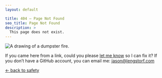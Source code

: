 ```yaml
---
layout: default

title: 404 — Page Not Found
seo_title: Page Not Found
description: >
  This page does not exist.
---
```



![A drawing of a dumpster fire.](https://res.cloudinary.com/jlengstorf/image/upload/q_auto,f_auto,w_1200/jason.af/404.png)

If you came here from a link, could you please [let me know](https://github.com/jlengstorf/jason.af/issues/new) so I can fix it? If you don’t have a GitHub account, you can email me: <jason@lengstorf.com>

[&larr; back to safety](/)